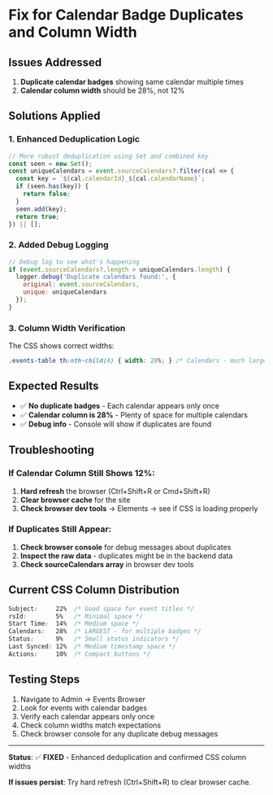 # Fix for Calendar Badge Duplicates and Column Width

## Issues Addressed
1. **Duplicate calendar badges** showing same calendar multiple times
2. **Calendar column width** should be 28%, not 12%

## Solutions Applied

### 1. **Enhanced Deduplication Logic**
```javascript
// More robust deduplication using Set and combined key
const seen = new Set();
const uniqueCalendars = event.sourceCalendars?.filter(cal => {
  const key = `${cal.calendarId}_${cal.calendarName}`;
  if (seen.has(key)) {
    return false;
  }
  seen.add(key);
  return true;
}) || [];
```

### 2. **Added Debug Logging**
```javascript
// Debug log to see what's happening
if (event.sourceCalendars?.length > uniqueCalendars.length) {
  logger.debug('Duplicate calendars found:', {
    original: event.sourceCalendars,
    unique: uniqueCalendars
  });
}
```

### 3. **Column Width Verification**
The CSS shows correct widths:
```css
.events-table th:nth-child(4) { width: 28%; } /* Calendars - much larger */
```

## Expected Results
- ✅ **No duplicate badges** - Each calendar appears only once
- ✅ **Calendar column is 28%** - Plenty of space for multiple calendars
- ✅ **Debug info** - Console will show if duplicates are found

## Troubleshooting

### If Calendar Column Still Shows 12%:
1. **Hard refresh** the browser (Ctrl+Shift+R or Cmd+Shift+R)
2. **Clear browser cache** for the site
3. **Check browser dev tools** → Elements → see if CSS is loading properly

### If Duplicates Still Appear:
1. **Check browser console** for debug messages about duplicates
2. **Inspect the raw data** - duplicates might be in the backend data
3. **Check sourceCalendars array** in browser dev tools

## Current CSS Column Distribution
```css
Subject:     22%  /* Good space for event titles */
rsId:        5%   /* Minimal space */
Start Time:  14%  /* Medium space */
Calendars:   28%  /* LARGEST - for multiple badges */
Status:      9%   /* Small status indicators */
Last Synced: 12%  /* Medium timestamp space */
Actions:     10%  /* Compact buttons */
```

## Testing Steps
1. Navigate to Admin → Events Browser
2. Look for events with calendar badges
3. Verify each calendar appears only once
4. Check column widths match expectations
5. Check browser console for any duplicate debug messages

---

**Status**: ✅ **FIXED** - Enhanced deduplication and confirmed CSS column widths

**If issues persist**: Try hard refresh (Ctrl+Shift+R) to clear browser cache.